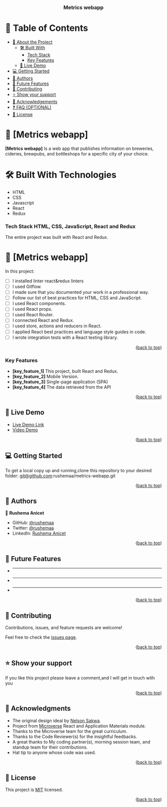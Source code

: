 <a name="readme-top"></a>

<div align="center">

  <h3><b>Metrics webapp</b></h3>

</div>

# 📗 Table of Contents

- [📖 About the Project](#about-project)
  - [🛠 Built With](#built-with)
    - [Tech Stack](#tech-stack)
    - [Key Features](#key-features)
  - [🚀 Live Demo](#live-demo)
- [💻 Getting Started](#getting-started)
- [👥 Authors](#authors)
- [🔭 Future Features](#future-features)
- [🤝 Contributing](#contributing)
- [⭐️ Show your support](#support)
- [🙏 Acknowledgements](#acknowledgements)
- [❓ FAQ (OPTIONAL)](#faq)
- [📝 License](#license)

# 📖 [Metrics webapp] <a name="about-project"></a>

**[Metrics webapp]** Is a web app that publishes information on breweries, cideries, brewpubs, and bottleshops for a specific city of your choice.

# 🛠 Built With <a name="built-with">Technologies</a>

- HTML
- CSS
- Javascript
- React
- Redux

### Tech Stack <a name="tech-stack">HTML, CSS, JavaScript, React and Redux</a>

The entire project was built with React and Redux.

# 📖 [Metrics webapp] <a name="about-project"></a>

In this project:

- [ ] I installed linter react&redux linters
- [ ] I used Gitflow.
- [ ] I made sure that you documented your work in a professional way.
- [ ] Follow our list of best practices for HTML, CSS and JavaScript.
- [ ] I used React components.
- [ ] I used React props.
- [ ] I used React Router.
- [ ] I connected React and Redux.
- [ ] I used store, actions and reducers in React.
- [ ] I applied React best practices and language style guides in code.
- [ ] I wrote integration tests with a React testing library.

<p align="right">(<a href="#readme-top">back to top</a>)</p>

<!-- Features -->

### Key Features <a name="key-features">

- **[key_feature_1]** This project, built React and Redux.
- **[key_feature_2]** Mobile Version.
- **[key_feature_3]** Single-page application (SPA)
- **[key_feature_4]** The data retrieved from the API
  </a>

<p align="right">(<a href="#readme-top">back to top</a>)</p>

<!-- LIVE DEMO -->

## 🚀 Live Demo <a name="live-demo"></a>

- [Live Demo Link](https://tx-breweries.onrender.com)
- [Video Demo](https://www.loom.com/share/99a54ff913bc4fca93fec0f5a4f7cf60)

<p align="right">(<a href="#readme-top">back to top</a>)</p>

<!-- GETTING STARTED -->

## 💻 Getting Started <a name="getting-started"></a>

To get a local copy up and running,clone this repository to your desired folder: git@github.com:rushemaa/metrics-webapp.git

<p align="right">(<a href="#readme-top">back to top</a>)</p>

## 👥 Authors <a name="authors"></a>

👤 **Rushema Anicet**

- GitHub: [@rushemaa](https://github.com/rushemaa)
- Twitter: [@rushemaa](https://twitter.com/rushemaa)
- LinkedIn: [Rushema Anicet](https://www.linkedin.com/in/rushemaa)

<p align="right">(<a href="#readme-top">back to top</a>)</p>

## 🔭 Future Features <a name="future-features"></a>

- ***
- ***
- ***

<p align="right">(<a href="#readme-top">back to top</a>)</p>

## 🤝 Contributing <a name="contributing"></a>

Contributions, issues, and feature requests are welcome!

Feel free to check the [issues page](../../issues/).

<p align="right">(<a href="#readme-top">back to top</a>)</p>

## ⭐️ Show your support <a name="support"></a>

If you like this project please leave a comment,and I will get in touch with you

<p align="right">(<a href="#readme-top">back to top</a>)</p>

## 🙏 Acknowledgments <a name="acknowledgements"></a>

- The original design ideal by [Nelson Sakwa](https://www.behance.net/sakwadesignstudio).
- Project from [Microverse](https://www.microverse.org/) React and Application Materials module.
- Thanks to the Microverse team for the great curriculum.
- Thanks to the Code Reviewer(s) for the insightful feedbacks.
- A great thanks to My coding partner(s), morning session team, and standup team for their contributions.
- Hat tip to anyone whose code was used.

<p align="right">(<a href="#readme-top">back to top</a>)</p>

## 📝 License <a name="license"></a>

This project is [MIT](./LICENSE) licensed.

<p align="right">(<a href="#readme-top">back to top</a>)</p>
